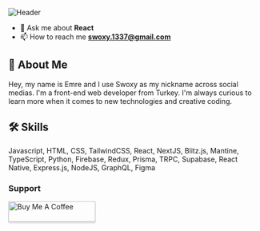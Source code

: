 ![Header](./github-header-image(2).png)

- 💬 Ask me about **React**
- 📫 How to reach me **swoxy.1337@gmail.com**

## 🚀 About Me
Hey, my name is Emre and I use Swoxy as my nickname across social medias. I'm a front-end web developer from Turkey. I'm always curious to learn more when it comes to new technologies and creative coding.

## 🛠 Skills
Javascript, HTML, CSS, TailwindCSS, React, NextJS, Blitz.js, Mantine, TypeScript, Python, Firebase, Redux, Prisma, TRPC, Supabase, React Native, Express.js, NodeJS, GraphQL, Figma


<h3 align="left">Support</h3>
<a href="https://www.buymeacoffee.com/swoxy" target="_blank"><img src="https://www.buymeacoffee.com/assets/img/custom_images/orange_img.png" alt="Buy Me A Coffee" style="height: 41px !important;width: 174px !important;box-shadow: 0px 3px 2px 0px rgba(190, 190, 190, 0.5) !important;-webkit-box-shadow: 0px 3px 2px 0px rgba(190, 190, 190, 0.5) !important;" ></a>
